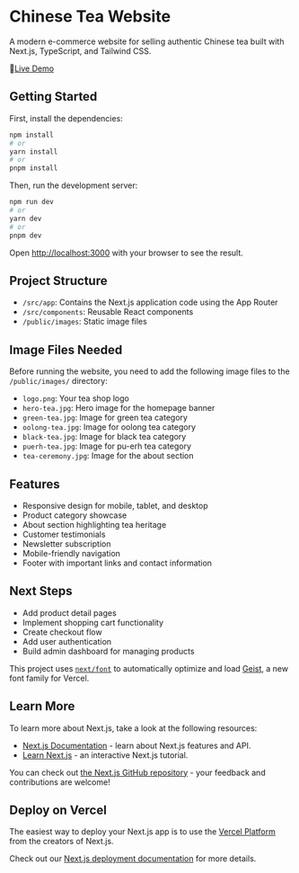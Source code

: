 # Chinese Tea Website

A modern e-commerce website for selling authentic Chinese tea built with Next.js, TypeScript, and Tailwind CSS.

🔗[Live Demo]()

## Getting Started

First, install the dependencies:

```bash
npm install
# or
yarn install
# or
pnpm install
```

Then, run the development server:

```bash
npm run dev
# or
yarn dev
# or
pnpm dev
```

Open [http://localhost:3000](http://localhost:3000) with your browser to see the result.

## Project Structure

- `/src/app`: Contains the Next.js application code using the App Router
- `/src/components`: Reusable React components
- `/public/images`: Static image files

## Image Files Needed

Before running the website, you need to add the following image files to the `/public/images/` directory:

- `logo.png`: Your tea shop logo
- `hero-tea.jpg`: Hero image for the homepage banner
- `green-tea.jpg`: Image for green tea category
- `oolong-tea.jpg`: Image for oolong tea category
- `black-tea.jpg`: Image for black tea category
- `puerh-tea.jpg`: Image for pu-erh tea category
- `tea-ceremony.jpg`: Image for the about section

## Features

- Responsive design for mobile, tablet, and desktop
- Product category showcase
- About section highlighting tea heritage
- Customer testimonials
- Newsletter subscription
- Mobile-friendly navigation
- Footer with important links and contact information

## Next Steps

- Add product detail pages
- Implement shopping cart functionality
- Create checkout flow
- Add user authentication
- Build admin dashboard for managing products

This project uses [`next/font`](https://nextjs.org/docs/app/building-your-application/optimizing/fonts) to automatically optimize and load [Geist](https://vercel.com/font), a new font family for Vercel.

## Learn More

To learn more about Next.js, take a look at the following resources:

- [Next.js Documentation](https://nextjs.org/docs) - learn about Next.js features and API.
- [Learn Next.js](https://nextjs.org/learn) - an interactive Next.js tutorial.

You can check out [the Next.js GitHub repository](https://github.com/vercel/next.js) - your feedback and contributions are welcome!

## Deploy on Vercel

The easiest way to deploy your Next.js app is to use the [Vercel Platform](https://vercel.com/new?utm_medium=default-template&filter=next.js&utm_source=create-next-app&utm_campaign=create-next-app-readme) from the creators of Next.js.

Check out our [Next.js deployment documentation](https://nextjs.org/docs/app/building-your-application/deploying) for more details.
